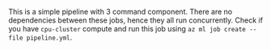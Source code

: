
This is a simple pipeline with 3 command component. There are no dependencies between these jobs, hence they all run concurrently. Check if you have `cpu-cluster` compute and run this job using `az ml job create --file pipeline.yml`.